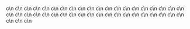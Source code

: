 c\n
c\n
c\n
c\n
c\n
c\n
c\n
c\n
c\n
c\n
c\n
c\n
c\n
c\n
c\n
c\n
c\n
c\n
c\n
c\n
c\n
c\n
c\n
c\n
c\n
c\n
c\n
c\n
c\n
c\n
c\n
c\n
c\n
c\n
c\n
c\n
c\n
c\n
c\n
c\n
c\n
c\n
c\n
